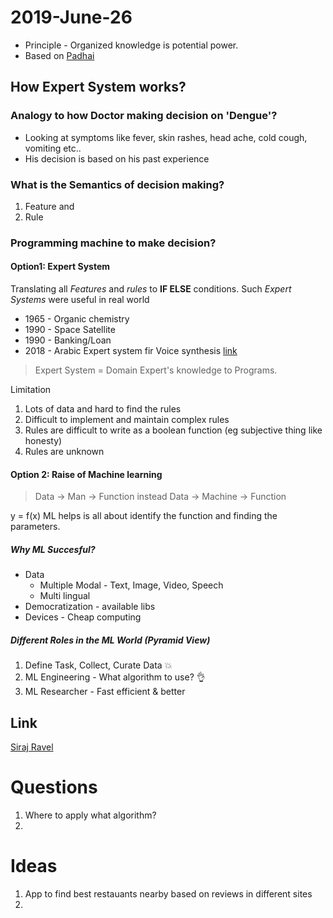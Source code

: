 # 2019-June-26

- Principle - Organized knowledge is potential power.
- Based on [Padhai](https://padhai.onefourthlabs.in/courses/take/dl-feb-2019/lessons/6095818-expert-systems)
## How Expert System works?
### Analogy to how Doctor making decision on 'Dengue'?
- Looking at symptoms like fever, skin rashes, head ache, cold cough, vomiting etc.. 
- His decision is based on his past experience 

### What is the Semantics of decision making?
1. Feature and
2. Rule

### Programming machine to make decision?

#### Option1: Expert System

Translating all _Features_ and _rules_ to __IF ELSE__ conditions.
Such _Expert Systems_ were useful in real world
- 1965 - Organic chemistry
- 1990 - Space Satellite 
- 1990 - Banking/Loan
- 2018 - Arabic Expert system fir Voice synthesis [link](https://onlinelibrary.wiley.com/doi/abs/10.1111/exsy.12284)

> Expert System = Domain Expert's knowledge to Programs.

Limitation
1. Lots of data and hard to find the rules
2. Difficult to implement and maintain complex rules
3. Rules are difficult to write as a boolean function (eg subjective thing like honesty)
4. Rules are unknown

#### Option 2: Raise of Machine learning
> Data  -> Man -> Function
instead
Data -> Machine -> Function 

y = f(x)
ML helps is all about identify the function and finding the parameters.

##### Why ML Succesful?
- Data 
    - Multiple Modal - Text, Image, Video, Speech
    - Multi lingual
- Democratization - available libs
- Devices - Cheap computing

##### Different Roles in the ML World (Pyramid View)
1. Define Task, Collect, Curate Data :boom:
2. ML Engineering - What algorithm to use? :ok_hand:
3. ML Researcher - Fast efficient & better

## Link
[Siraj Ravel](https://www.youtube.com/watch?v=b8xlCNzkX5w)


# Questions
1. Where to apply what algorithm?
2. 


# Ideas
1. App to find best restauants nearby based on reviews in different sites
2. 